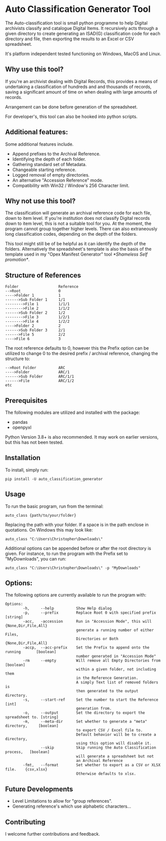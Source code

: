 # Auto Classification Generator Tool

The Auto-classification tool is small python programme to help Digital archivists classify and catalogue Digital Items. It recursively acts through a given directory to create generating an ISAD(G) classification code for each directory and file, then exporting the results to an Excel or CSV spreadsheet.

It's platform independent tested functioning on Windows, MacOS and Linux. 

## Why use this tool?

If you're an archivist dealing with Digital Records, this provides a means of undertaking a classification of hundreds and and thousands of records, saving a significant amount of time on when dealing with large amounts of records.

Arrangement can be done before generation of the spreadsheet.

For developer's, this tool can also be hooked into python scripts.

## Additional features:

Some additional features include.

- Append prefixes to the Archival Reference.
- Identifying the depth of each folder.
- Gathering standard set of Metadata.
- Changeable starting reference.
- Logged removal of empty directories.
- An alternative "Accession Reference" mode.
- Compatibility with Win32 / Window's 256 Character limit.

## Why not use this tool?

The classification will generate an archival reference code for each file, down to item level. If you're institution does not classify Digital records down to item level, this is not a suitable tool for you. At the moment, the program cannot group together higher levels. There can also extraneously long classification codes, depending on the depth of the folders.

This tool might still be of be helpful as it can identify the depth of the folders. Alternatively the spreadsheet's template is also the basis of the template used in my "Opex Manifest Generator" tool *\*Shameless Self promotion\**.

## Structure of References
```
Folder                  Reference
-->Root                 0
---->Folder 1           1
------>Sub Folder 1     1/1
-------->File 1         1/1/1
-------->File 2         1/1/2
------>Sub Folder 2     1/2
-------->File 3         1/2/1
-------->File 4         1/2/2
---->Folder 2           2
------>Sub Folder 3     2/1
------>File 5           2/2
---->File 6             3
```
The root reference defaults to 0, however this the Prefix option can be utilized to change 0 to the desired prefix / archival reference, changing the structure to:

```
-->Root Folder          ARC
---->Folder             ARC/1
------>Sub Folder       ARC/1/1
------>File             ARC/1/2
etc
```

## Prerequisites

The following modules are utilized and installed with the package:
- pandas
- openpyxl

Python Version 3.8+ is also recommended. It may work on earlier versions, but this has not been tested.

## Installation

To install, simply run:

`pip install -U auto_classification_generator`

## Usage

To run the basic program, run from the terminal:

`auto_class {path/to/your/folder}`

Replacing the path with your folder. If a space is in the path enclose in quotations. On Windows this may look like:

`auto_class "C:\Users\Christopher\Downloads\"`

Additional options can be appended before or after the root directory is given. For instance, to run the program with the Prefix set to "MyDownloads", you can run:

`auto_class "C:\Users\Christopher\Downloads\" -p "MyDownloads"`


## Options:

The following options are currently available to run the program with:

```
Options:
        -h,     --help          Show Help dialog                              
        -p,     --prefix        Replace Root 0 with specified prefix            [string]
        -acc,   -accession      Run in "Accession Mode", this will              {None,Dir,File,All}           
                                generate a running number of either Files, 
                                Directories or Both {None,Dir,File,All}
        -accp,  --acc-prefix    Set the Prefix to append onto the running       [boolean]
                                number generated in "Accession Mode"
        -rm     --empty         Will remove all Empty Directories from          [boolean]
                                within a given folder, not including them
                                in the Reference Generation.
                                A simply Text list of removed folders is 
                                then generated to the output directory.
        -s,     --start-ref     Set the number to start the Reference           [int] 
                                generation from.
        -o,     --output        Set the directory to export the spreadsheet to. [string]      
        -m,     --meta-dir      Set whether to generate a "meta" directory,     [boolean]
                                to export CSV / Excel file to.
                                Default behavior will be to create a directory,
                                using this option will disable it.      
                --skip          Skip running the Auto Classification process,   [boolean]
                                will generate a spreadsheet but not
                                an Archival Reference
        -fmt,   --format        Set whether to export as a CSV or XLSX file.    {csv,xlsx}
                                Otherwise defaults to xlsx.
```

## Future Developments

- Level Limitations to allow for "group references".
- Generating reference's which use alphabetic characters...

## Contributing

I welcome further contributions and feedback.
